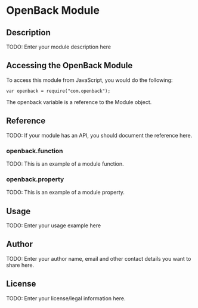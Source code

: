 # OpenBack Module

## Description

TODO: Enter your module description here

## Accessing the OpenBack Module

To access this module from JavaScript, you would do the following:

    var openback = require("com.openback");

The openback variable is a reference to the Module object.

## Reference

TODO: If your module has an API, you should document
the reference here.

### openback.function

TODO: This is an example of a module function.

### openback.property

TODO: This is an example of a module property.

## Usage

TODO: Enter your usage example here

## Author

TODO: Enter your author name, email and other contact
details you want to share here.

## License

TODO: Enter your license/legal information here.
